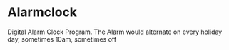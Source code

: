 # Alarmclock

Digital Alarm Clock Program.
The Alarm would alternate on every holiday day, sometimes 10am, sometimes off
